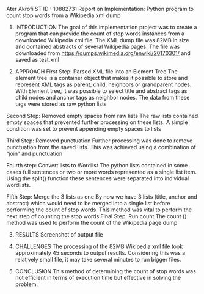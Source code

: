 Ater Akrofi
ST ID : 10882731
Report on Implementation: 
Python program to count stop words from a Wikipedia xml dump 

1.	INTRODUCTION
The goal of this implementation project was to create a program that can provide the count of stop words instances from a downloaded Wikipedia xml file. The XML dump file was 82MB in size and contained abstracts of several Wikipedia pages. The file was downloaded from https://dumps.wikimedia.org/enwiki/20170301/ and saved as test.xml

2.	APPROACH
First Step: Parsed XML file into an Element Tree
The element tree is a container object that makes it possible to store and represent XML tags as parent, child, neighbors or grandparent nodes.
With Element tree, it was possible to select title and abstract tags as child nodes and anchor tags as neighbor nodes. The data from these tags were stored as raw python lists

Second Step: Removed empty spaces from raw lists
The raw lists contained empty spaces that prevented further processing on these lists. A simple condition was set to prevent appending empty spaces to lists 

Third Step: Removed punctuation
Further processing was done to remove punctuation from the saved lists. This was achieved using a combination of “join” and punctuation  

Fourth step: Convert lists to Wordlist
The python lists contained in some cases full sentences or two or more words represented as a single list item. Using the split() function these sentences were separated into individual wordlists. 

Fifth Step: Merge the 3 lists as one
By now we have 3 lists (title, anchor and abstract) which would need to be merged into a single list before performing the count of stop words. This method was vital to perform the next step of counting the stop words
Final Step: Run count
The count () method was used to perform the count of the Wikipedia page dump

3.	RESULTS
Screenshot of output file

4.	CHALLENGES
The processing of the 82MB Wikipedia xml file took approximately 45 seconds to output results. Considering this was a relatively small file, it may take several minutes to run bigger files.  

5.	CONCLUSION
This method of determining the count of stop words was not efficient in terms of execution time but effective in solving the problem. 
